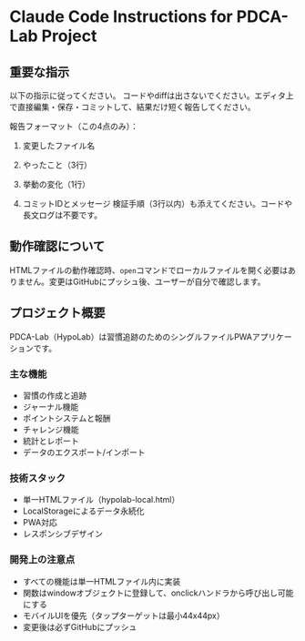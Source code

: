 # Claude Code Instructions for PDCA-Lab Project

## 重要な指示

以下の指示に従ってください。
コードやdiffは出さないでください。エディタ上で直接編集・保存・コミットして、結果だけ短く報告してください。

報告フォーマット（この4点のみ）：

1. 変更したファイル名

2. やったこと（3行）

3. 挙動の変化（1行）

4. コミットIDとメッセージ
   検証手順（3行以内）も添えてください。コードや長文ログは不要です。

## 動作確認について

HTMLファイルの動作確認時、`open`コマンドでローカルファイルを開く必要はありません。変更はGitHubにプッシュ後、ユーザーが自分で確認します。

## プロジェクト概要

PDCA-Lab（HypoLab）は習慣追跡のためのシングルファイルPWAアプリケーションです。

### 主な機能
- 習慣の作成と追跡
- ジャーナル機能
- ポイントシステムと報酬
- チャレンジ機能
- 統計とレポート
- データのエクスポート/インポート

### 技術スタック
- 単一HTMLファイル（hypolab-local.html）
- LocalStorageによるデータ永続化
- PWA対応
- レスポンシブデザイン

### 開発上の注意点
- すべての機能は単一HTMLファイル内に実装
- 関数はwindowオブジェクトに登録して、onclickハンドラから呼び出し可能にする
- モバイルUIを優先（タップターゲットは最小44x44px）
- 変更後は必ずGitHubにプッシュ